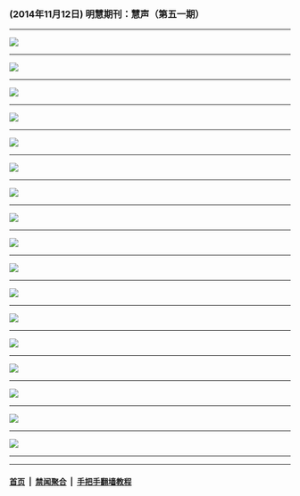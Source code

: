 ### (2014年11月12日) 明慧期刊：慧声（第五一期）

---

<img src="http://qikan.minghui.org/mhqkpage/qikanimage/2014/11/12/hsh-51-read-online1.png"/><hr/>
<img src="http://qikan.minghui.org/mhqkpage/qikanimage/2014/11/12/hsh-51-read-online2.png"/><hr/>
<img src="http://qikan.minghui.org/mhqkpage/qikanimage/2014/11/12/hsh-51-read-online3.png"/><hr/>
<img src="http://qikan.minghui.org/mhqkpage/qikanimage/2014/11/12/hsh-51-read-online4.png"/><hr/>
<img src="http://qikan.minghui.org/mhqkpage/qikanimage/2014/11/12/hsh-51-read-online5.png"/><hr/>
<img src="http://qikan.minghui.org/mhqkpage/qikanimage/2014/11/12/hsh-51-read-online6.png"/><hr/>
<img src="http://qikan.minghui.org/mhqkpage/qikanimage/2014/11/12/hsh-51-read-online7.png"/><hr/>
<img src="http://qikan.minghui.org/mhqkpage/qikanimage/2014/11/12/hsh-51-read-online8.png"/><hr/>
<img src="http://qikan.minghui.org/mhqkpage/qikanimage/2014/11/12/hsh-51-read-online9.png"/><hr/>
<img src="http://qikan.minghui.org/mhqkpage/qikanimage/2014/11/12/hsh-51-read-online10.png"/><hr/>
<img src="http://qikan.minghui.org/mhqkpage/qikanimage/2014/11/12/hsh-51-read-online11.png"/><hr/>
<img src="http://qikan.minghui.org/mhqkpage/qikanimage/2014/11/12/hsh-51-read-online12.png"/><hr/>
<img src="http://qikan.minghui.org/mhqkpage/qikanimage/2014/11/12/hsh-51-read-online13.png"/><hr/>
<img src="http://qikan.minghui.org/mhqkpage/qikanimage/2014/11/12/hsh-51-read-online14.png"/><hr/>
<img src="http://qikan.minghui.org/mhqkpage/qikanimage/2014/11/12/hsh-51-read-online15.png"/><hr/>
<img src="http://qikan.minghui.org/mhqkpage/qikanimage/2014/11/12/hsh-51-read-online16.png"/><hr/>
<img src="http://qikan.minghui.org/mhqkpage/qikanimage/2014/11/12/hsh-51-read-online17.png"/><hr/>


---

#### [首页](../../../..) &nbsp;|&nbsp; [禁闻聚合](https://github.com/gfw-breaker/banned-news) &nbsp;|&nbsp; [手把手翻墙教程](https://github.com/gfw-breaker/guides) 